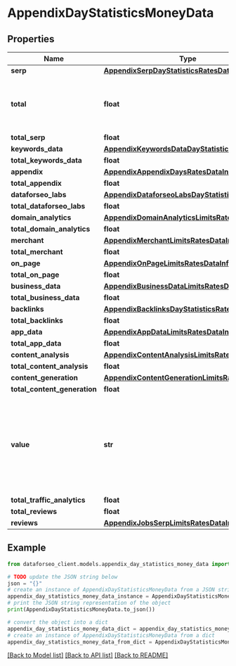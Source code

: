 # AppendixDayStatisticsMoneyData


## Properties

Name | Type | Description | Notes
------------ | ------------- | ------------- | -------------
**serp** | [**AppendixSerpDayStatisticsRatesData**](AppendixSerpDayStatisticsRatesData.md) |  | [optional] 
**total** | **float** | total amount of money deposited to your account | [optional] 
**total_serp** | **float** |  | [optional] 
**keywords_data** | [**AppendixKeywordsDataDayStatisticsMoneyData**](AppendixKeywordsDataDayStatisticsMoneyData.md) |  | [optional] 
**total_keywords_data** | **float** |  | [optional] 
**appendix** | [**AppendixAppendixDaysRatesDataInfo**](AppendixAppendixDaysRatesDataInfo.md) |  | [optional] 
**total_appendix** | **float** |  | [optional] 
**dataforseo_labs** | [**AppendixDataforseoLabsDayStatisticsRatesData**](AppendixDataforseoLabsDayStatisticsRatesData.md) |  | [optional] 
**total_dataforseo_labs** | **float** |  | [optional] 
**domain_analytics** | [**AppendixDomainAnalyticsLimitsRatesDataInfo**](AppendixDomainAnalyticsLimitsRatesDataInfo.md) |  | [optional] 
**total_domain_analytics** | **float** |  | [optional] 
**merchant** | [**AppendixMerchantLimitsRatesDataInfo**](AppendixMerchantLimitsRatesDataInfo.md) |  | [optional] 
**total_merchant** | **float** |  | [optional] 
**on_page** | [**AppendixOnPageLimitsRatesDataInfo**](AppendixOnPageLimitsRatesDataInfo.md) |  | [optional] 
**total_on_page** | **float** |  | [optional] 
**business_data** | [**AppendixBusinessDataLimitsRatesDataInfo**](AppendixBusinessDataLimitsRatesDataInfo.md) |  | [optional] 
**total_business_data** | **float** |  | [optional] 
**backlinks** | [**AppendixBacklinksDayStatisticsRatesData**](AppendixBacklinksDayStatisticsRatesData.md) |  | [optional] 
**total_backlinks** | **float** |  | [optional] 
**app_data** | [**AppendixAppDataLimitsRatesDataInfo**](AppendixAppDataLimitsRatesDataInfo.md) |  | [optional] 
**total_app_data** | **float** |  | [optional] 
**content_analysis** | [**AppendixContentAnalysisLimitsRatesDataInfo**](AppendixContentAnalysisLimitsRatesDataInfo.md) |  | [optional] 
**total_content_analysis** | **float** |  | [optional] 
**content_generation** | [**AppendixContentGenerationLimitsRatesDataInfo**](AppendixContentGenerationLimitsRatesDataInfo.md) |  | [optional] 
**total_content_generation** | **float** |  | [optional] 
**value** | **str** | time period for grouping day in the yyyy-MM-dd format minute in the yyyy-MM-dd HH:mm format | [optional] 
**total_traffic_analytics** | **float** |  | [optional] 
**total_reviews** | **float** |  | [optional] 
**reviews** | [**AppendixJobsSerpLimitsRatesDataInfo**](AppendixJobsSerpLimitsRatesDataInfo.md) |  | [optional] 

## Example

```python
from dataforseo_client.models.appendix_day_statistics_money_data import AppendixDayStatisticsMoneyData

# TODO update the JSON string below
json = "{}"
# create an instance of AppendixDayStatisticsMoneyData from a JSON string
appendix_day_statistics_money_data_instance = AppendixDayStatisticsMoneyData.from_json(json)
# print the JSON string representation of the object
print(AppendixDayStatisticsMoneyData.to_json())

# convert the object into a dict
appendix_day_statistics_money_data_dict = appendix_day_statistics_money_data_instance.to_dict()
# create an instance of AppendixDayStatisticsMoneyData from a dict
appendix_day_statistics_money_data_from_dict = AppendixDayStatisticsMoneyData.from_dict(appendix_day_statistics_money_data_dict)
```
[[Back to Model list]](../README.md#documentation-for-models) [[Back to API list]](../README.md#documentation-for-api-endpoints) [[Back to README]](../README.md)



